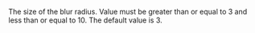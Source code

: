 The size of the blur radius.
Value must be greater than or equal to 3 and less than or equal to 10. The default value is 3.
